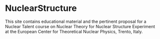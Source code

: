 # NuclearStructure
This site contains educational material and the pertinent proposal for a Nuclear Talent course on Nuclear Theory for Nuclear Structure Experiment at the European Center for Theoretical Nuclear Physics, Trento, Italy.
